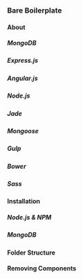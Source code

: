 ### Bare Boilerplate

#### About

##### MongoDB

##### Express.js

##### Angular.js

##### Node.js

##### Jade

##### Mongoose

##### Gulp

##### Bower

##### Sass

#### Installation

##### Node.js & NPM

##### MongoDB

#### Folder Structure

#### Removing Components